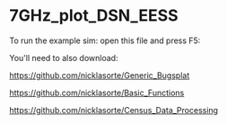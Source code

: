 # 7GHz_plot_DSN_EESS

To run the example sim: open this file and press F5: 



You'll need to also download:

https://github.com/nicklasorte/Generic_Bugsplat

https://github.com/nicklasorte/Basic_Functions

https://github.com/nicklasorte/Census_Data_Processing
